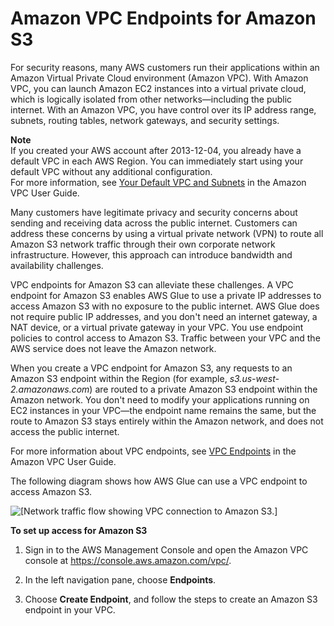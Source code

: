 # Amazon VPC Endpoints for Amazon S3<a name="vpc-endpoints-s3"></a>

For security reasons, many AWS customers run their applications within an Amazon Virtual Private Cloud environment \(Amazon VPC\)\. With Amazon VPC, you can launch Amazon EC2 instances into a virtual private cloud, which is logically isolated from other networks—including the public internet\. With an Amazon VPC, you have control over its IP address range, subnets, routing tables, network gateways, and security settings\.

**Note**  
If you created your AWS account after 2013\-12\-04, you already have a default VPC in each AWS Region\. You can immediately start using your default VPC without any additional configuration\.  
For more information, see [Your Default VPC and Subnets](http://docs.aws.amazon.com/AmazonVPC/latest/UserGuide/default-vpc.html) in the Amazon VPC User Guide\.

Many customers have legitimate privacy and security concerns about sending and receiving data across the public internet\. Customers can address these concerns by using a virtual private network \(VPN\) to route all Amazon S3 network traffic through their own corporate network infrastructure\. However, this approach can introduce bandwidth and availability challenges\.

VPC endpoints for Amazon S3 can alleviate these challenges\. A VPC endpoint for Amazon S3 enables AWS Glue to use a private IP addresses to access Amazon S3 with no exposure to the public internet\. AWS Glue does not require public IP addresses, and you don't need an internet gateway, a NAT device, or a virtual private gateway in your VPC\. You use endpoint policies to control access to Amazon S3\. Traffic between your VPC and the AWS service does not leave the Amazon network\.

When you create a VPC endpoint for Amazon S3, any requests to an Amazon S3 endpoint within the Region \(for example, *s3\.us\-west\-2\.amazonaws\.com*\) are routed to a private Amazon S3 endpoint within the Amazon network\. You don't need to modify your applications running on EC2 instances in your VPC—the endpoint name remains the same, but the route to Amazon S3 stays entirely within the Amazon network, and does not access the public internet\.

For more information about VPC endpoints, see [VPC Endpoints](http://docs.aws.amazon.com/AmazonVPC/latest/UserGuide/vpc-endpoints.html) in the Amazon VPC User Guide\.

The following diagram shows how AWS Glue can use a VPC endpoint to access Amazon S3\.

![\[Network traffic flow showing VPC connection to Amazon S3.\]](http://docs.aws.amazon.com/glue/latest/dg/images/PopulateCatalog-vpc-endpoint.png)

**To set up access for Amazon S3**

1. Sign in to the AWS Management Console and open the Amazon VPC console at [https://console\.aws\.amazon\.com/vpc/](https://console.aws.amazon.com/vpc/)\.

1. In the left navigation pane, choose **Endpoints**\.

1. Choose **Create Endpoint**, and follow the steps to create an Amazon S3 endpoint in your VPC\.